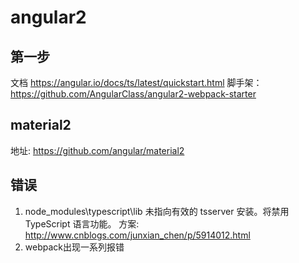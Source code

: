 # angular2

## 第一步
文档 https://angular.io/docs/ts/latest/quickstart.html
脚手架：https://github.com/AngularClass/angular2-webpack-starter


## material2
地址: https://github.com/angular/material2  

## 错误
1. node_modules\typescript\lib 未指向有效的 tsserver 安装。将禁用 TypeScript 语言功能。
   方案: http://www.cnblogs.com/junxian_chen/p/5914012.html
2. webpack出现一系列报错
